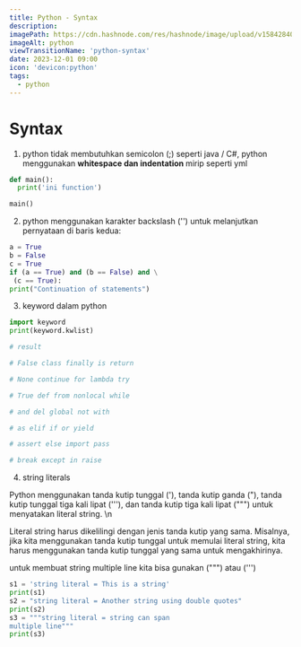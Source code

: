 ```yaml
---
title: Python - Syntax
description:
imagePath: https://cdn.hashnode.com/res/hashnode/image/upload/v1584284080124/WSg9hzPr-.jpeg
imageAlt: python
viewTransitionName: 'python-syntax'
date: 2023-12-01 09:00
icon: 'devicon:python'
tags:
  - python
---
```


# Syntax

1.  python tidak membutuhkan semicolon (;) seperti java / C#, python menggunakan <b>whitespace dan indentation </b> mirip seperti yml

```python title="contoh indentitation"
def main():
  print('ini function')

main()
```

2. python menggunakan karakter backslash ('\') untuk melanjutkan pernyataan di baris kedua:

```python title="contoh penggunaan backslash"
a = True
b = False
c = True
if (a == True) and (b == False) and \
 (c == True):
print("Continuation of statements")
```

3. keyword dalam python

```python title="list keyword"
import keyword
print(keyword.kwlist)

# result

# False class finally is return

# None continue for lambda try

# True def from nonlocal while

# and del global not with

# as elif if or yield

# assert else import pass

# break except in raise

```

4. string literals

Python menggunakan tanda kutip tunggal ('), tanda kutip ganda ("), tanda kutip tunggal tiga kali lipat ('''), dan tanda kutip tiga kali lipat (""") untuk menyatakan literal string. \n

Literal string harus dikelilingi dengan jenis tanda kutip yang sama. Misalnya, jika kita menggunakan tanda kutip tunggal untuk memulai literal string, kita harus menggunakan tanda kutip tunggal yang sama untuk mengakhirinya.

untuk membuat string multiple line kita bisa gunakan (""") atau (''')

```python title="string literal"
s1 = 'string literal = This is a string'
print(s1)
s2 = "string literal = Another string using double quotes"
print(s2)
s3 = """string literal = string can span
multiple line"""
print(s3)
```
